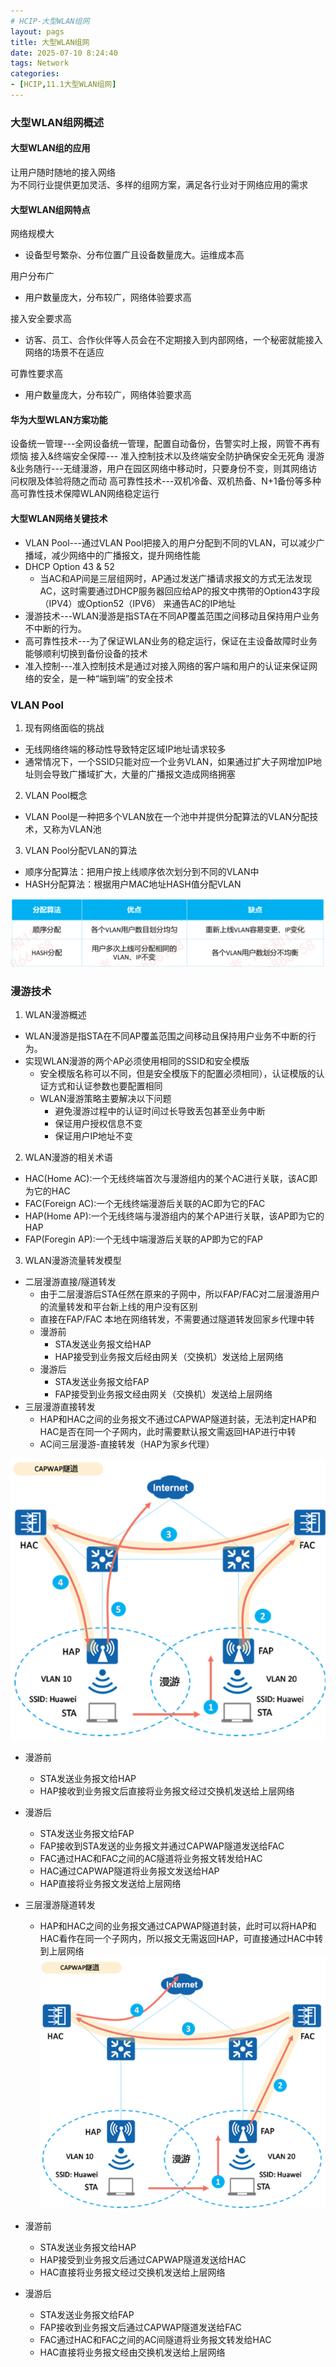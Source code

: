 ```yaml
---
# HCIP-大型WLAN组网
layout: pags
title: 大型WLAN组网
date: 2025-07-10 8:24:40
tags: Network
categories: 
- [HCIP,11.1大型WLAN组网]
---
```


### 大型WLAN组网概述

#### 大型WLAN组的应用

让用户随时随地的接入网络        
为不同行业提供更加灵活、多样的组网方案，满足各行业对于网络应用的需求        
<!-- more -->
#### 大型WLAN组网特点

网络规模大 
- 设备型号繁杂、分布位置广且设备数量庞大。运维成本高

用户分布广
- 用户数量庞大，分布较广，网络体验要求高

接入安全要求高
- 访客、员工、合作伙伴等人员会在不定期接入到内部网络，一个秘密就能接入网络的场景不在适应

可靠性要求高
- 用户数量庞大，分布较广，网络体验要求高

#### 华为大型WLAN方案功能

设备统一管理---全网设备统一管理，配置自动备份，告警实时上报，网管不再有烦恼
接入&终端安全保障--- 准入控制技术以及终端安全防护确保安全无死角
漫游&业务随行---无缝漫游，用户在园区网络中移动时，只要身份不变，则其网络访问权限及体验将随之而动
高可靠性技术---双机冷备、双机热备、N+1备份等多种高可靠性技术保障WLAN网络稳定运行

#### 大型WLAN网络关键技术

- VLAN Pool---通过VLAN Pool把接入的用户分配到不同的VLAN，可以减少广播域，减少网络中的广播报文，提升网络性能
- DHCP Option 43 & 52
  - 当AC和AP间是三层组网时，AP通过发送广播请求报文的方式无法发现AC，这时需要通过DHCP服务器回应给AP的报文中携带的Option43字段（IPV4）或Option52（IPV6） 来通告AC的IP地址
- 漫游技术---WLAN漫游是指STA在不同AP覆盖范围之间移动且保持用户业务不中断的行为。
- 高可靠性技术---为了保证WLAN业务的稳定运行，保证在主设备故障时业务能够顺利切换到备份设备的技术
- 准入控制---准入控制技术是通过对接入网络的客户端和用户的认证来保证网络的安全，是一种“端到端”的安全技术

### VLAN Pool

1. 现有网络面临的挑战
  - 无线网络终端的移动性导致特定区域IP地址请求较多
  - 通常情况下，一个SSID只能对应一个业务VLAN，如果通过扩大子网增加IP地址则会导致广播域扩大，大量的广播报文造成网络拥塞

2. VLAN Pool概念
  - VLAN Pool是一种把多个VLAN放在一个池中并提供分配算法的VLAN分配技术，又称为VLAN池

3. VLAN Pool分配VLAN的算法
  - 顺序分配算法：把用户按上线顺序依次划分到不同的VLAN中
  - HASH分配算法：根据用户MAC地址HASH值分配VLAN

![命令](../imgs/WLAN/VLANPool.png)

### 漫游技术

1. WLAN漫游概述
- WLAN漫游是指STA在不同AP覆盖范围之间移动且保持用户业务不中断的行为。
- 实现WLAN漫游的两个AP必须使用相同的SSID和安全模版
  - 安全模版名称可以不同，但是安全模版下的配置必须相同），认证模版的认证方式和认证参数也要配置相同
  - WLAN漫游策略主要解决以下问题
    - 避免漫游过程中的认证时间过长导致丢包甚至业务中断
    - 保证用户授权信息不变
    -  保证用户IP地址不变

2. WLAN漫游的相关术语
- HAC(Home AC):一个无线终端首次与漫游组内的某个AC进行关联，该AC即为它的HAC
- FAC(Foreign AC):一个无线终端漫游后关联的AC即为它的FAC
- HAP(Home AP):一个无线终端与漫游组内的某个AP进行关联，该AP即为它的HAP
- FAP(Foregin AP):一个无线中端漫游后关联的AP即为它的FAP

3. WLAN漫游流量转发模型
- 二层漫游直接/隧道转发
  - 由于二层漫游后STA任然在原来的子网中，所以FAP/FAC对二层漫游用户的流量转发和平台新上线的用户没有区别
  - 直接在FAP/FAC 本地在网络转发，不需要通过隧道转发回家乡代理中转
  - 漫游前
    - STA发送业务报文给HAP
    - HAP接受到业务报文后经由网关（交换机）发送给上层网络
  - 漫游后
    - STA发送业务报文给FAP
    - FAP接受到业务报文经由网关（交换机）发送给上层网络
- 三层漫游直接转发
  - HAP和HAC之间的业务报文不通过CAPWAP隧道封装，无法判定HAP和HAC是否在同一个子网内，此时需要默认报文需返回HAP进行中转
  - AC间三层漫游-直接转发（HAP为家乡代理） 

![命令](../imgs/WLAN/三层漫游.png)

- 漫游前
  - STA发送业务报文给HAP
  - HAP接收到业务报文后直接将业务报文经过交换机发送给上层网络
- 漫游后
  - STA发送业务报文给FAP
  - FAP接收到STA发送的业务报文并通过CAPWAP隧道发送给FAC
  - FAC通过HAC和FAC之间的AC隧道将业务报文转发给HAC
  - HAC通过CAPWAP隧道将业务报文发送给HAP
  - HAP直接将业务报文发送给上层网络

- 三层漫游隧道转发
  - HAP和HAC之间的业务报文通过CAPWAP隧道封装，此时可以将HAP和HAC看作在同一个子网内，所以报文无需返回HAP，可直接通过HAC中转到上层网络
![命令](../imgs/WLAN/三层漫游隧道转发.png)  

- 漫游前
  - STA发送业务报文给HAP
  - HAP接受到业务报文后通过CAPWAP隧道发送给HAC
  - HAC直接将业务报文经过交换机发送给上层网络
- 漫游后
  - STA发送业务报文给FAP
  - FAP接收到业务报文后通过CAPWAP隧道发送给FAC
  - FAC通过HAC和FAC之间的AC间隧道将业务报文转发给HAC
  - HAC直接将业务报文经由交换机发送给上层网络




